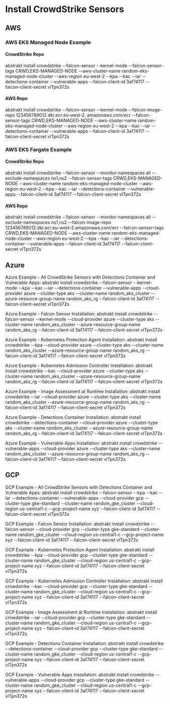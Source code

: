 # Install CrowdStrike Sensors

## AWS

### AWS EKS Managed Node Example

#### CrowdStrike Repo

abstrakt install crowdstrike --falcon-sensor --kernel-mode --falcon-sensor-tags CRWD,EKS-MANAGED-NODE 
--aws-cluster-name random-eks-managed-node-cluster  --aws-region eu-west-2 --kpa --kac --iar --detections-container 
--vulnerable-apps --falcon-client-id  3af74117 --falcon-client-secret vlTpn372s

#### AWS Repo

abstrakt install crowdstrike --falcon-sensor --kernel-mode --falcon-image-repo 123456789012.dkr.ecr.eu-west-2.
amazonaws.com/ecr --falcon-sensor-tags CRWD,EKS-MANAGED-NODE --aws-cluster-name random-eks-managed-node-cluster 
--aws-region eu-west-2 --kpa --kac --iar --detections-container --vulnerable-apps --falcon-client-id 
3af74117 --falcon-client-secret vlTpn372s

### AWS EKS Fargate Example

#### CrowdStrike Repo

abstrakt install crowdstrike --falcon-sensor --monitor-namespaces all --exclude-namespaces ns1,ns2 
--falcon-sensor-tags CRWD,EKS-MANAGED-NODE  --aws-cluster-name random-eks-managed-node-cluster 
--aws-region eu-west-2 --kpa --kac --iar --detections-container --vulnerable-apps --falcon-client-id 3af74117 
--falcon-client-secret vlTpn372s

#### AWS Repo

abstrakt install crowdstrike --falcon-sensor --monitor-namespaces all --exclude-namespaces ns1,ns2 
--falcon-image-repo 123456789012.dkr.ecr.eu-west-2.amazonaws.com/ecr --falcon-sensor-tags CRWD,EKS-MANAGED-NODE 
--aws-cluster-name random-eks-managed-node-cluster --aws-region eu-west-2 --kpa --kac --iar --detections-container 
--vulnerable-apps --falcon-client-id 3af74117 --falcon-client-secret vlTpn372s

## Azure

Azure Example - All CrowdStrike Sensors with Detections Container and Vulnerable Apps:
abstrakt install crowdstrike --falcon-sensor --kernel-mode --kpa --kac --iar --detections-container 
--vulnerable-apps --cloud-provider azure --cluster-type aks --cluster-name random_aks_cluster 
--azure-resource-group-name random_aks_rg --falcon-client-id 3af74117 --falcon-client-secret vlTpn372s

Azure Example - Falcon Sensor Installation:
abstrakt install crowdstrike --falcon-sensor --kernel-mode --cloud-provider azure --cluster-type aks --cluster-name 
random_aks_cluster --azure-resource-group-name random_aks_rg --falcon-client-id 3af74117 --falcon-client-secret 
vlTpn372s

Azure Example - Kubernetes Protection Agent Installation:
abstrakt install crowdstrike --kpa --cloud-provider azure --cluster-type aks --cluster-name random_aks_cluster 
--azure-resource-group-name random_aks_rg --falcon-client-id 3af74117 --falcon-client-secret vlTpn372s

Azure Example - Kubernetes Admission Controller Installation:
abstrakt install crowdstrike --kac --cloud-provider azure --cluster-type aks --cluster-name random_aks_cluster 
--azure-resource-group-name random_aks_rg --falcon-client-id 3af74117 --falcon-client-secret vlTpn372s

Azure Example - Image Assessment at Runtime Installation:
abstrakt install crowdstrike --iar --cloud-provider azure --cluster-type aks --cluster-name random_aks_cluster 
--azure-resource-group-name random_aks_rg --falcon-client-id 3af74117 --falcon-client-secret vlTpn372s

Azure Example - Detections Container Installation:
abstrakt install crowdstrike --detections-container --cloud-provider azure --cluster-type aks --cluster-name 
random_aks_cluster --azure-resource-group-name random_aks_rg --falcon-client-id 3af74117 --falcon-client-secret 
vlTpn372s

Azure Example - Vulnerable Apps Installation:
abstrakt install crowdstrike --vulnerable-apps --cloud-provider azure --cluster-type aks --cluster-name 
random_aks_cluster --azure-resource-group-name random_aks_rg --falcon-client-id 3af74117 --falcon-client-secret 
vlTpn372s

## GCP

GCP Example - All CrowdStrike Sensors with Detections Container and Vulnerable Apps:
abstrakt install crowdstrike --falcon-sensor --kpa --kac --iar --detections-container 
--vulnerable-apps --cloud-provider gcp --cluster-type gke-standard --cluster-name random_gke_cluster 
--cloud-region us-central1-c --gcp-project-name xyz --falcon-client-id 3af74117 --falcon-client-secret vlTpn372s

GCP Example - Falcon Sensor Installation:
abstrakt install crowdstrike --falcon-sensor --cloud-provider gcp --cluster-type gke-standard 
--cluster-name random_gke_cluster --cloud-region us-central1-c --gcp-project-name xyz --falcon-client-id 3af74117 
--falcon-client-secret vlTpn372s

GCP Example - Kubernetes Protection Agent Installation:
abstrakt install crowdstrike --kpa --cloud-provider gcp --cluster-type gke-standard --cluster-name random_gke_cluster 
--cloud-region us-central1-c --gcp-project-name xyz --falcon-client-id 3af74117 --falcon-client-secret vlTpn372s

GCP Example - Kubernetes Admission Controller Installation:
abstrakt install crowdstrike --kac --cloud-provider gcp --cluster-type gke-standard --cluster-name random_gke_cluster 
--cloud-region us-central1-c --gcp-project-name xyz --falcon-client-id 3af74117 --falcon-client-secret vlTpn372s

GCP Example - Image Assessment at Runtime Installation:
abstrakt install crowdstrike --iar --cloud-provider gcp --cluster-type gke-standard --cluster-name random_gke_cluster 
--cloud-region us-central1-c --gcp-project-name xyz --falcon-client-id 3af74117 --falcon-client-secret vlTpn372s

GCP Example - Detections Container Installation:
abstrakt install crowdstrike --detections-container --cloud-provider gcp --cluster-type gke-standard --cluster-name 
random_gke_cluster --cloud-region us-central1-c --gcp-project-name xyz --falcon-client-id 3af74117 
--falcon-client-secret vlTpn372s

GCP Example - Vulnerable Apps Installation:
abstrakt install crowdstrike --vulnerable-apps --cloud-provider gcp --cluster-type gke-standard --cluster-name 
random_gke_cluster --cloud-region us-central1-c --gcp-project-name xyz --falcon-client-id 3af74117 
--falcon-client-secret vlTpn372s
